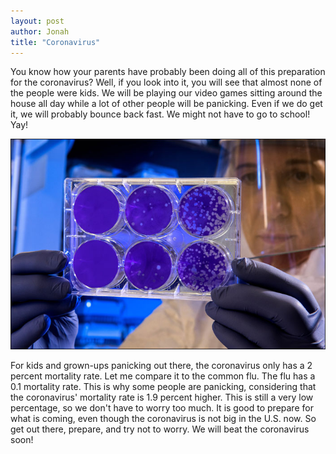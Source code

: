 ```yaml
---
layout: post
author: Jonah
title: "Coronavirus"
---
```


You know how your parents have probably been doing all of this preparation for the coronavirus? Well, if you look into it, you will see that almost none of the people were kids. We will be playing our video games sitting around the house all day while a lot of other people will be panicking. Even if we do get it, we will probably bounce back fast. We might not have to go to school! Yay!

![Photo by CDC on Unsplash](/images/2020-03-01_coronavirus.jpg)

For kids and grown-ups panicking out there, the coronavirus only has a 2 percent mortality rate. Let me compare it to the common flu. The flu has a 0.1 mortality rate. This is why some people are panicking, considering that the coronavirus' mortality rate is 1.9 percent higher. This is still a very low percentage, so we don't have to worry too much. It is good to prepare for what is coming, even though the coronavirus is not big in the U.S. now. So get out there, prepare, and try not to worry. We will beat the coronavirus soon!
